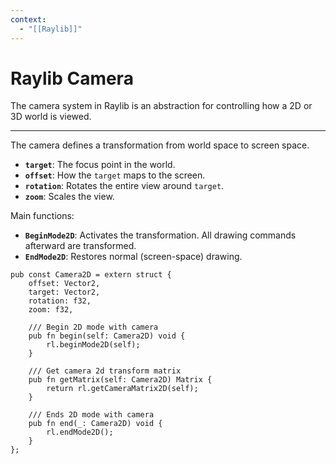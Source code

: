 ```yaml
---
context:
  - "[[Raylib]]"
---
```


# Raylib Camera

The camera system in Raylib is an abstraction for controlling how a 2D or 3D world is viewed.

---

The camera defines a transformation from world space to screen space.

- **`target`**: The focus point in the world.
- **`offset`**: How the `target` maps to the screen.
- **`rotation`**: Rotates the entire view around `target`.
- **`zoom`**: Scales the view.

Main functions:

- **`BeginMode2D`**: Activates the transformation. All drawing commands afterward are transformed.
- **`EndMode2D`**: Restores normal (screen-space) drawing.

```zig
pub const Camera2D = extern struct {
    offset: Vector2,
    target: Vector2,
    rotation: f32,
    zoom: f32,

    /// Begin 2D mode with camera
    pub fn begin(self: Camera2D) void {
        rl.beginMode2D(self);
    }

    /// Get camera 2d transform matrix
    pub fn getMatrix(self: Camera2D) Matrix {
        return rl.getCameraMatrix2D(self);
    }

    /// Ends 2D mode with camera
    pub fn end(_: Camera2D) void {
        rl.endMode2D();
    }
};
```
